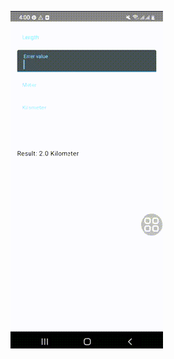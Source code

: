 ![](https://github.com/Geoffrey026/Metric_converter-Geoffrey_Matantu-AndroidStudio/blob/master/Metric_con.gif)
